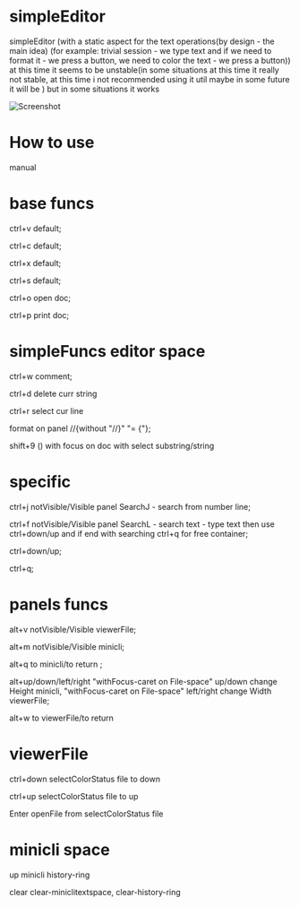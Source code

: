 # simpleEditor

simpleEditor (with a static aspect for the text operations(by design - the main idea) (for example: trivial session - we type text and if we need to format it - we press a button, we need to color the text - we press a button)) at this time it seems to be unstable(in some situations at this time it really not stable, at this time i not recommended using it util maybe in some future it will be ) but in some situations it works


![Screenshot](https://github.com/user-attachments/assets/9eb51d63-44e4-4a47-8687-1320a6937e09)









# How to use
manual

# base funcs

ctrl+v default;

ctrl+c default;

ctrl+x default;

ctrl+s default;

ctrl+o open doc;

ctrl+p print doc;

# simpleFuncs editor space

ctrl+w comment;

ctrl+d delete curr string

ctrl+r select cur line

format on panel //{without "//}" "= {"};

shift+9 () with focus on doc with select substring/string



# specific

ctrl+j notVisible/Visible panel SearchJ - search from number line;

ctrl+f notVisible/Visible panel SearchL - search text - type text then use ctrl+down/up and if end with searching ctrl+q for free container;

ctrl+down/up;

ctrl+q;




# panels funcs

alt+v notVisible/Visible viewerFile;

alt+m notVisible/Visible minicli;

alt+q to minicli/to return ;

alt+up/down/left/right "withFocus-caret on File-space" up/down change Height minicli, "withFocus-caret on File-space" left/right change Width viewerFile;

alt+w to viewerFile/to return

# viewerFile 

ctrl+down selectColorStatus file to down 

ctrl+up selectColorStatus file to up

Enter openFile from selectColorStatus file

# minicli space

up minicli history-ring

clear clear-miniclitextspace, clear-history-ring
